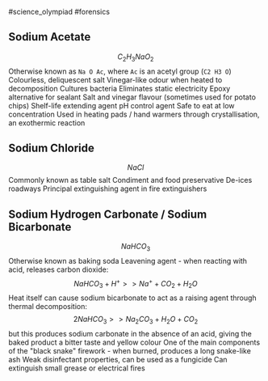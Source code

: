 #science_olympiad #forensics

## Sodium Acetate
$$ C_2H_3NaO_2 $$
Otherwise known as `Na O Ac`, where `Ac` is an acetyl group (`C2 H3 O`)
Colourless, deliquescent salt
Vinegar-like odour when heated to decomposition
Cultures bacteria
Eliminates static electricity
Epoxy alternative for sealant
Salt and vinegar flavour (sometimes used for potato chips)
Shelf-life extending agent
pH control agent
Safe to eat at low concentration
Used in heating pads / hand warmers through crystallisation, an exothermic reaction

## Sodium Chloride
$$ NaCl $$
Commonly known as table salt
Condiment and food preservative
De-ices roadways
Principal extinguishing agent in fire extinguishers

## Sodium Hydrogen Carbonate / Sodium Bicarbonate
$$ NaHCO_3 $$
Otherwise known as baking soda
Leavening agent - when reacting with acid, releases carbon dioxide:
$$ NaHCO_3 + H^+ >> Na^+ + CO_2 + H_2O $$
Heat itself can cause sodium bicarbonate to act as a raising agent through thermal decomposition:
$$ 2NaHCO_3 >> Na_2CO_3 + H_2O + CO_2 $$
but this produces sodium carbonate in the absence of an acid, giving the baked product a bitter taste and yellow colour
One of the main components of the "black snake" firework - when burned, produces a long snake-like ash
Weak disinfectant properties, can be used as a fungicide
Can extinguish small grease or electrical fires

